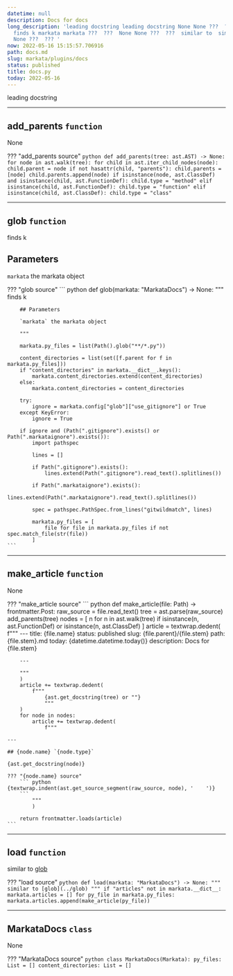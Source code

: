 ```yaml
---
datetime: null
description: Docs for docs
long_description: 'leading docstring leading docstring None None ???  ???  finds k
  finds k markata markata ???  ???  None None ???  ???  similar to  similar to  ???  ???  None
  None ???  ??? '
now: 2022-05-16 15:15:57.706916
path: docs.md
slug: markata/plugins/docs
status: published
title: docs.py
today: 2022-05-16
---
```


leading docstring


---

## add_parents `function`

None

??? "add_parents source"
    ``` python
    def add_parents(tree: ast.AST) -> None:
        for node in ast.walk(tree):
            for child in ast.iter_child_nodes(node):
                child.parent = node
                if not hasattr(child, "parents"):
                    child.parents = [node]
                child.parents.append(node)
                if isinstance(node, ast.ClassDef) and isinstance(child, ast.FunctionDef):
                    child.type = "method"
                elif isinstance(child, ast.FunctionDef):
                    child.type = "function"
                elif isinstance(child, ast.ClassDef):
                    child.type = "class"
    ```


---

## glob `function`

finds k

## Parameters

`markata` the markata object

??? "glob source"
    ``` python
    def glob(markata: "MarkataDocs") -> None:
        """
        finds k

        ## Parameters

        `markata` the markata object

        """

        markata.py_files = list(Path().glob("**/*.py"))

        content_directories = list(set([f.parent for f in markata.py_files]))
        if "content_directories" in markata.__dict__.keys():
            markata.content_directories.extend(content_directories)
        else:
            markata.content_directories = content_directories

        try:
            ignore = markata.config["glob"]["use_gitignore"] or True
        except KeyError:
            ignore = True

        if ignore and (Path(".gitignore").exists() or Path(".markataignore").exists()):
            import pathspec

            lines = []

            if Path(".gitignore").exists():
                lines.extend(Path(".gitignore").read_text().splitlines())

            if Path(".markataignore").exists():
                lines.extend(Path(".markataignore").read_text().splitlines())

            spec = pathspec.PathSpec.from_lines("gitwildmatch", lines)

            markata.py_files = [
                file for file in markata.py_files if not spec.match_file(str(file))
            ]
    ```


---

## make_article `function`

None

??? "make_article source"
    ``` python
    def make_article(file: Path) -> frontmatter.Post:
        raw_source = file.read_text()
        tree = ast.parse(raw_source)
        add_parents(tree)
        nodes = [
            n
            for n in ast.walk(tree)
            if isinstance(n, ast.FunctionDef) or isinstance(n, ast.ClassDef)
        ]
        article = textwrap.dedent(
            f"""
        ---
        title: {file.name}
        status: published
        slug: {file.parent}/{file.stem}
        path: {file.stem}.md
        today: {datetime.datetime.today()}
        description: Docs for {file.stem}

        ---

        """
        )
        article += textwrap.dedent(
            f"""
                {ast.get_docstring(tree) or ""}
                """
        )
        for node in nodes:
            article += textwrap.dedent(
                f"""

    ---

    ## {node.name} `{node.type}`

    {ast.get_docstring(node)}

    ??? "{node.name} source"
        ``` python
    {textwrap.indent(ast.get_source_segment(raw_source, node), '    ')}
        ```
            """
            )

        return frontmatter.loads(article)
    ```


---

## load `function`

similar to [glob](../glob)

??? "load source"
    ``` python
    def load(markata: "MarkataDocs") -> None:
        """
        similar to [glob](../glob)
        """
        if "articles" not in markata.__dict__:
            markata.articles = []
        for py_file in markata.py_files:
            markata.articles.append(make_article(py_file))
    ```


---

## MarkataDocs `class`

None

??? "MarkataDocs source"
    ``` python
    class MarkataDocs(Markata):
            py_files: List = []
            content_directories: List = []
    ```